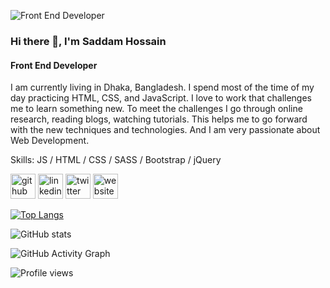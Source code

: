 ![Front End Developer](https://pbs.twimg.com/profile_banners/2751031065/1647190666/600x200)
### Hi there 👋, I'm Saddam Hossain
#### Front End Developer

I am currently living in Dhaka, Bangladesh. I spend most of the time of my day practicing HTML, CSS, and JavaScript. I love to work that challenges me to learn something new. To meet the challenges I go through online research, reading blogs, watching tutorials.
This helps me to go forward with the new techniques and technologies. And I am very passionate about Web Development.

Skills: JS / HTML / CSS / SASS / Bootstrap / jQuery



[<img src='https://cdn.jsdelivr.net/npm/simple-icons@3.0.1/icons/github.svg' alt='github' height='40'>](https://github.com/saddam0091)  [<img src='https://cdn.jsdelivr.net/npm/simple-icons@3.0.1/icons/linkedin.svg' alt='linkedin' height='40'>](https://www.linkedin.com/in/saddam031/)  [<img src='https://cdn.jsdelivr.net/npm/simple-icons@3.0.1/icons/twitter.svg' alt='twitter' height='40'>](https://twitter.com/saddam_0091)  [<img src='https://cdn.jsdelivr.net/npm/simple-icons@3.0.1/icons/icloud.svg' alt='website' height='40'>](https://saddamhossain.com)  

[![Top Langs](https://github-readme-stats.vercel.app/api/top-langs/?username=saddam0091)](https://github.com/anuraghazra/github-readme-stats)

![GitHub stats](https://github-readme-stats.vercel.app/api?username=saddam0091&show_icons=true)  

![GitHub Activity Graph](https://activity-graph.herokuapp.com/graph?username=saddam0091)  

![Profile views](https://gpvc.arturio.dev/saddam0091)  
